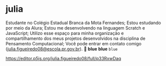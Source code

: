 # julia

Estudante no Colégio Estadual Branca da Mota Fernandes;
Estou estudando por meio da Alura;
Estou me desenvolvendo na linguagem Scratch e JavaScript;
Utilizo esse espaço para minha organização e compartilhamento dos meus projetos desenvolvidos na disciplina de Pensamento Computacional;
Você pode entrar em contato comigo (julia.figueiredo08@escola.pr.gov.br).
💙
**blue**
__blue__
 `blue`

 https://editor.p5js.org/julia.figueiredo08/full/p33RxwDaq
 
